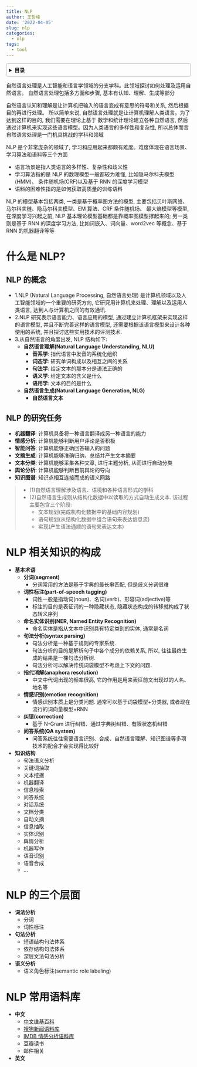 ```yaml
---
title: NLP
author: 王哲峰
date: '2022-04-05'
slug: nlp
categories:
  - nlp
tags:
  - tool
---
```


<style>
details {
    border: 1px solid #aaa;
    border-radius: 4px;
    padding: .5em .5em 0;
}
summary {
    font-weight: bold;
    margin: -.5em -.5em 0;
    padding: .5em;
}
details[open] {
    padding: .5em;
}
details[open] summary {
    border-bottom: 1px solid #aaa;
    margin-bottom: .5em;
}
</style>

<details><summary>目录</summary><p>

- [什么是 NLP?](#什么是-nlp)
  - [NLP 的概念](#nlp-的概念)
  - [NLP 的研究任务](#nlp-的研究任务)
- [NLP 相关知识的构成](#nlp-相关知识的构成)
- [NLP 的三个层面](#nlp-的三个层面)
- [NLP 常用语料库](#nlp-常用语料库)
</p></details><p></p>

自然语言处理是人工智能和语言学领域的分支学科。此领域探讨如何处理及运用自然语言。
自然语言处理包括多方面和步骤, 基本有认知、理解、生成等部分

自然语言认知和理解是让计算机把输入的语言变成有意思的符号和关系, 然后根据目的再进行处理。
所以简单来说, 自然语言处理就是让计算机理解人类语言。为了达到这样的目的, 我们需要在理论上基于
数学和统计理论建立各种自然语言, 然后通过计算机来实现这些语言模型。因为人类语言的多样性和复杂性, 
所以总体而言自然语言处理是一门机具挑战的学科和领域

NLP 是个非常庞杂的领域了, 学习和应用起来都颇有难度。难度体现在语言场景、学习算法和语料等三个方面
 
* 语言场景是指人类语言的多样性、复杂性和歧义性
* 学习算法指的是 NLP 的数理模型一般都较为难懂, 比如隐马尔科夫模型(HMM)、
  条件随机场(CRF)以及基于 RNN 的深度学习模型 
* 语料的困难性指的是如何获取高质量的训练语料

NLP 的模型基本包括两类, 一类是基于概率图方法的模型, 
主要包括贝叶斯网络、马尔科夫链、隐马尔科夫模型、EM 算法、CRF 条件随机场、
最大熵模型等模型, 在深度学习兴起之前, NLP 基本理论模型基础都是靠概率图模型撑起来的; 
另一类则是基于 RNN 的深度学习方法, 比如词嵌入、词向量、word2vec 等概念、基于 RNN 的机器翻译等等

# 什么是 NLP?

## NLP 的概念

* 1.NLP (Natural Language Processing, 自然语言处理) 是计算机领域以及人工智能领域的一个重要的研究方向,
  它研究用计算机来处理、理解以及运用人类语言, 达到人与计算机之间的有效通讯.
* 2.NLP 研究表示语言能力、语言应用的模型, 通过建立计算机框架来实现这样的语言模型, 
  并且不断完善这样的语言模型, 还需要根据该语言模型来设计各种使用的系统, 
  并且探讨这些实用技术的评测技术.
* 3.从自然语言的角度出发, NLP 结构如下: 
    - **自然语言理解(Natural Language Understanding, NLU)**
        - **音系学**: 指代语言中发音的系统化组织
        - **词态学**: 研究单词构成以及相互之间的关系
        - **句法学**: 给定文本的那本分是语法正确的
        - **语义学**: 给定文本的含义是什么
        - **语用学**: 文本的目的是什么
    - **自然语言生成(Natural Language Generation, NLG)**
        - **自然语言文本**

## NLP 的研究任务

* **机器翻译**: 计算机具备将一种语言翻译成另一种语言的能力
* **情感分析**: 计算机能够判断用户评论是否积极
* **智能问答**: 计算机能够正确回答输入的问题
* **文摘生成**: 计算机能够准确归纳、总结并产生文本摘要
* **文本分类**: 计算机能够采集各种文章, 进行主题分析, 从而进行自动分类
* **舆论分析**: 计算机能够判断目前舆论的导向
* **知识图谱**: 知识点相互连接而成的语义网路

> * (1)自然语言理解涉及语言、语境和各种语言形式的学科
> * (2)自然语言生成则从结构化数据中以读取的方式自动生成文本. 该过程主要包含三个阶段: 
>     - 文本规划(完成机构化数据中的基础内容规划)
>     - 语句规划(从结构化数据中组合语句来表达信息流)
>     - 实现(产生语法通顺的语句来表达文本)

# NLP 相关知识的构成

* **基本术语**
    - **分词(segment)**
        - 分词常用的方法是基于字典的最长串匹配, 但是歧义分词很难
    - **词性标注(part-of-speech tagging)**
        - 词性一般是指动词(noun)、名词(verb)、形容词(adjective)等
        - 标注的目的是表征词的一种隐藏状态, 隐藏状态构成的转移就构成了状态转义序列
    - **命名实体识别(NER, Named Entity Recognition)**
        - 命名实体是指从文本中识别具有特定类别的实体, 通常是名词
    - **句法分析(syntax parsing)**
        - 句法分析是一种基于规则的专家系统. 
        - 句法分析的目的是解析句子中各个成分的依赖关系, 所以, 往往最终生成的结果是一棵句法分析树. 
        - 句法分析可以解决传统词袋模型不考虑上下文的问题.
    - **指代消解(anaphora resolution)**
        - 中文中代词出现的频率很高, 它的作用是用来表征前文出现过的人名、地名等
    - **情感识别(emotion recognition)**
        - 情感识别本质上是分类问题. 通常可以基于词袋模型+分类器, 或者现在流行的词向量模型+RNN
    - **纠错(correction)**
        - 基于 N-Gram 进行纠错、通过字典树纠错、有限状态机纠错
    - **问答系统(QA system)**
        - 问答系统往往需要语言识别、合成、自然语言理解、知识图谱等多项技术的配合才会实现得比较好
* **知识结构**
    - 句法语义分析
    - 关键词抽取
    - 文本挖掘
    - 机器翻译
    - 信息检索
    - 问答系统
    - 对话系统
    - 文档分类
    - 自动文摘
    - 信息抽取
    - 实体识别
    - 舆情分析
    - 机器写作
    - 语音识别
    - 语音合成
    - ...

# NLP 的三个层面

- **词法分析**
    - 分词
    - 词性标注
- **句法分析**
    - 短语结构句法体系
    - 依存结构句法体系
    - 深层文法句法分析
- **语义分析**
    - 语义角色标注(semantic role labeling)

# NLP 常用语料库

* **中文**
    - [中文维基百科](https://dumps.wikimedia.org/zhwiki/) 
    - [搜狗新闻语料库](http://download.labs.sogou.com/resource/ca.php) 
    - [IMDB 情感分析语料库](https://www.kaggle.com/tmdb/tmdb-moive-metadata) 
    - 豆瓣读书
    - 邮件相关
* **英文**

